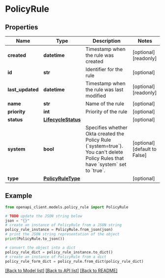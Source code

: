 # PolicyRule


## Properties

Name | Type | Description | Notes
------------ | ------------- | ------------- | -------------
**created** | **datetime** | Timestamp when the rule was created | [optional] [readonly] 
**id** | **str** | Identifier for the rule | [optional] 
**last_updated** | **datetime** | Timestamp when the rule was last modified | [optional] [readonly] 
**name** | **str** | Name of the rule | [optional] 
**priority** | **int** | Priority of the rule | [optional] 
**status** | [**LifecycleStatus**](LifecycleStatus.md) |  | [optional] 
**system** | **bool** | Specifies whether Okta created the Policy Rule (&#x60;system&#x3D;true&#x60;). You can&#39;t delete Policy Rules that have &#x60;system&#x60; set to &#x60;true&#x60;. | [optional] [default to False]
**type** | [**PolicyRuleType**](PolicyRuleType.md) |  | [optional] 

## Example

```python
from openapi_client.models.policy_rule import PolicyRule

# TODO update the JSON string below
json = "{}"
# create an instance of PolicyRule from a JSON string
policy_rule_instance = PolicyRule.from_json(json)
# print the JSON string representation of the object
print(PolicyRule.to_json())

# convert the object into a dict
policy_rule_dict = policy_rule_instance.to_dict()
# create an instance of PolicyRule from a dict
policy_rule_form_dict = policy_rule.from_dict(policy_rule_dict)
```
[[Back to Model list]](../README.md#documentation-for-models) [[Back to API list]](../README.md#documentation-for-api-endpoints) [[Back to README]](../README.md)


